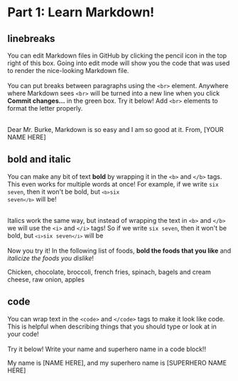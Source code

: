 <!-- Nice job finding this! This is a comment. Putting text inside the symbols on the left and right tells Markdown to ignore it and not display it. Seems like a good place to hide a flag in part 3! -->
# Part 1: Learn Markdown!

## linebreaks
You can edit Markdown files in GitHub by clicking the pencil icon in the top right of this box. Going into edit mode will show you the code that was used to render the nice-looking Markdown file.
<br><br>
You can put breaks between paragraphs using the `<br>` element. Anywhere where Markdown sees `<br>` will be turned into a new line when you click <b>Commit changes...</b> in the green box. Try it below! Add `<br>` elements to format the letter properly.
<br><br>

<!-- Edit the Markdown code below! -->
Dear Mr. Burke, Markdown is so easy and I am so good at it. From, [YOUR NAME HERE]
<!-- Edit the Markdown code above! -->

## bold and italic
<!-- you might want to take the document out of edit mode before you read the next bit -->
You can make any bit of text <b>bold</b> by wrapping it in the `<b>` and `</b>` tags. This even works for multiple words at once! For example, if we write <code>six seven</code>, then it won't be bold, but <code>`<b>`six seven`</b>`</code> will be!
<br><br>
<!-- you might want to take the document out of edit mode before you read the next bit -->
Italics work the same way, but instead of wrapping the text in `<b>` and `</b>` we will use the `<i>` and `</i>` tags! So if we write <code>six seven</code>, then it won't be bold, but <code>`<i>`six seven`</i>`</code> will be
<br><br>
Now you try it! In the following list of foods, <b>bold the foods that you like</b> and <i>italicize the foods you dislike</i>!
<!-- Edit the Markdown code below! -->
Chicken, chocolate, broccoli, french fries, spinach, bagels and cream cheese, raw onion, apples
<!-- Edit the Markdown code above! -->

## code
You can wrap text in the `<code>` and `</code>` tags to make it look like code. This is helpful when describing things that you should type or look at in your code! <br><br> Try it below! Write your name and superhero name in a code block!!
<!-- Edit the Markdown code below! -->
My name is [NAME HERE], and my superhero name is [SUPERHERO NAME HERE]
<!-- Edit the Markdown code above! -->
